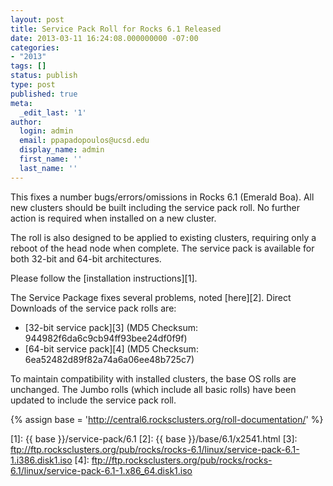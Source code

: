```yaml
---
layout: post
title: Service Pack Roll for Rocks 6.1 Released
date: 2013-03-11 16:24:08.000000000 -07:00
categories: 
- "2013"
tags: []
status: publish
type: post
published: true
meta:
  _edit_last: '1'
author:
  login: admin
  email: ppapadopoulos@ucsd.edu
  display_name: admin
  first_name: ''
  last_name: ''
---
```


This fixes a number bugs/errors/omissions in Rocks 6.1 (Emerald Boa).  All new
clusters should be built including the service pack roll. No further action is
required when installed on a new cluster.

The roll is also designed to be applied to existing clusters, requiring only a
reboot of the head node when complete.  The service pack is available for both
32-bit and 64-bit architectures.

Please follow the [installation instructions][1].

The Service Package fixes several problems, noted [here][2].
Direct Downloads of the service pack rolls are:

* [32-bit service pack][3] (MD5 Checksum: 944982f6da6c9cb94ff93bee24df0f9f)
* [64-bit service pack][4] (MD5 Checksum: 6ea52482d89f82a74a6a06ee48b725c7)

To maintain compatibility with installed clusters, the base OS rolls are
unchanged. The Jumbo rolls (which include all basic rolls) have been updated
to include the service pack roll.

{% assign base = 'http://central6.rocksclusters.org/roll-documentation/' %}

[1]: {{ base }}/service-pack/6.1
[2]: {{ base }}/base/6.1/x2541.html
[3]: ftp://ftp.rocksclusters.org/pub/rocks/rocks-6.1/linux/service-pack-6.1-1.i386.disk1.iso
[4]: ftp://ftp.rocksclusters.org/pub/rocks/rocks-6.1/linux/service-pack-6.1-1.x86_64.disk1.iso
